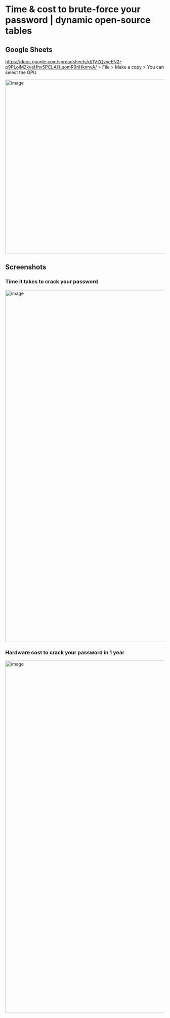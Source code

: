 # Time & cost to brute-force your password | dynamic open-source tables

## Google Sheets

https://docs.google.com/spreadsheets/d/1VZQvveEN2-p9PLoiMZkveHhv5PCLAH_somR9nHknnvA/ > File > Make a copy > You can select the GPU

<img width="551" alt="image" src="https://github.com/user-attachments/assets/dfb0943f-b22b-45d6-81a0-b38e8c5193ae" />

## Screenshots

### Time it takes to crack your password

<img width="1112" alt="image" src="https://github.com/user-attachments/assets/73b12de4-989b-4d0c-9b4b-c7c26dff324f" />

### Hardware cost to crack your password in 1 year

<img width="1113" alt="image" src="https://github.com/user-attachments/assets/17ec9374-244f-4f33-b9e9-7fbf5752867a" />
